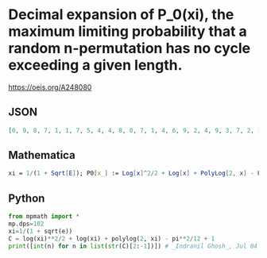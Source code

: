 # Decimal expansion of P\_0\(xi\), the maximum limiting probability that a random n\-permutation has no cycle exceeding a given length\.
https://oeis.org/A248080
## JSON
```JSON
[0, 9, 8, 7, 1, 1, 7, 5, 4, 4, 8, 0, 7, 1, 4, 6, 9, 2, 4, 9, 3, 7, 2, 1, 3, 0, 8, 2, 3, 7, 0, 2, 0, 6, 7, 9, 9, 3, 3, 3, 3, 3, 3, 5, 4, 7, 8, 0, 8, 4, 4, 0, 0, 0, 2, 5, 6, 6, 9, 7, 9, 0, 8, 3, 6, 2, 2, 5, 2, 5, 3, 6, 4, 2, 7, 4, 0, 6, 3, 0, 1, 5, 8, 6, 2, 6, 3, 0, 0, 2, 1, 5, 7, 5, 9, 2, 4, 5, 4, 6, 1, 6]
```
## Mathematica
```Mathematica
xi = 1/(1 + Sqrt[E]); P0[x_] := Log[x]^2/2 + Log[x] + PolyLog[2, x] - Pi^2/12 + 1; Join[{0}, RealDigits[P0[xi], 10, 101] // First]
```
## Python
```Python
from mpmath import *
mp.dps=102
xi=1/(1 + sqrt(e))
C = log(xi)**2/2 + log(xi) + polylog(2, xi) - pi**2/12 + 1
print([int(n) for n in list(str(C)[2:-1])]) # _Indranil Ghosh_, Jul 04 2017
```
